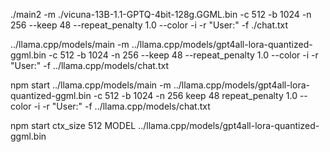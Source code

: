 ./main2 -m ./vicuna-13B-1.1-GPTQ-4bit-128g.GGML.bin -c 512 -b 1024 -n 256 --keep 48 --repeat_penalty 1.0 --color -i -r "User:" -f ./chat.txt


../llama.cpp/models/main -m ../llama.cpp/models/gpt4all-lora-quantized-ggml.bin -c 512 -b 1024 -n 256 --keep 48 --repeat_penalty 1.0 --color -i -r "User:" -f ../llama.cpp/models/chat.txt


npm start ../llama.cpp/models/main -m ../llama.cpp/models/gpt4all-lora-quantized-ggml.bin -c 512 -b 1024 -n 256 keep 48 repeat_penalty 1.0 --color -i -r "User:" -f ../llama.cpp/models/chat.txt


npm start ctx_size 512 MODEL ../llama.cpp/models/gpt4all-lora-quantized-ggml.bin
